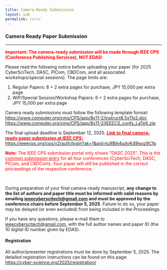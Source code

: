 ```yaml
---
title: Camera-Ready Submissions
layout: sub
permalink: /crs/
---
```


<style>
        .important {
            color: red;
            font-weight: bold;
        }
        .highlight {
            background-color: yellow;
        }
    </style>


<h3>Camera Ready Paper Submission</h3>
<hr/>


<p><font color="red"><b>Important: The camera-ready submission will be made through IEEE CPS (Conference Publishing Services), NOT EDAS! </b></font></p>

<p>
Please read the following notice before uploading your paper (for 2025 CyberSciTech, DASC, PICom, CBDCom, and all associated workshops/special sessions). The page limits are:
  </p>
<p>
<ol><li>Regular Papers: 8 + 2 extra pages for purchase, JPY 15,000 per extra page 
  </li><li>WiP/Special Session/Workshop Papers: 6 + 2 extra pages for purchase, JPY 15,000 per extra page
  </li></ol>
</p>
<p>  
Camera ready submissions must follow the following template format:
<br /><a href="https://www.computer.org/cms/CPS/app/8x11-2/instruct8.5x11x2.doc"><u>https://www.computer.org/cms/CPS/app/8x11-2/instruct8.5x11x2.doc</u></a>
  <br /><a href="https://www.computer.org/cms/CPS/app/8x11-2/IEEECS_confs_LaTeX.zip"><u>https://www.computer.org/cms/CPS/app/8x11-2/IEEECS_confs_LaTeX.zip</u></a>
  </p>
<p> 
The final upload deadline is September 12, 2025. <a href="https://ieeecps.org/cps/v2/auth/login?ak=1&pid=tu9Bih4udyK49lxoz9Cfp" target=_new> <span class="important">Link to final camera-ready paper submission at IEEE CPS:</span> <u>https://ieeecps.org/cps/v2/auth/login?ak=1&pid=tu9Bih4udyK49lxoz9Cfp</u></a>

<font color="red"><b>Note:</b> The IEEE CPS submission portal only shows "DASC 2025". 
This is the <u>common submission entry</u> for all four conferences 
(CyberSciTech, DASC, PICom, and CBDCom). 
Your paper will still be published in the correct proceedings of the respective conference.</font>

<br/>
</p>
<p>
During preparation of your final camera-ready manuscript, <b>any change to the list of authors and paper title must be informed with valid reasons by emailing 
  <a href="mailto:ieeecyberscitech@gmail.com"><u>ieeecyberscitech@gmail.com</u></a>
  and must be approved by the conference chairs before September 5, 2025</b>. Failure to do so, your paper may be delayed (or even excluded) from being included in the Proceedings.
</p>
<p>

If you have any questions, please e-mail them to  <a href="mailto:ieeecyberscitech@gmail.com"><u>ieeecyberscitech@gmail.com</u></a>,  with the full author names and paper ID (the 10 digital ID number given by EDAS).
</p>
<h4>Registration</h4>
<p>
All author/presenter registrations must be done by September 5, 2025. The detailed registration instructions can be found on this page: 
  <br /><a href="https://cyber-science.org/2025/registration/"><u>https://cyber-science.org/2025/registration/</u></a> 
 </p>
